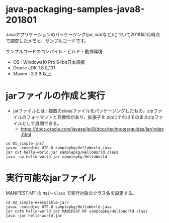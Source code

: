 # java-packaging-samples-java8-201801

Javaアプリケーションのパッケージング(jar, warなど)について2018年1月時点で調査したメモと、サンプルコードです。

サンプルコードのコンパイル・ビルド・動作環境:
- OS : Windows10 Pro 64bit日本語版
- Oracle JDK 1.8.0_131
- Maven : 3.3.9 以上

# jarファイルの作成と実行

- jarファイルとは : 複数のclassファイルをパッケージングしたもの。zipファイルのフォーマットと互換性があり、拡張子を.zipにすればそのままzipファイルとして展開できる。
  - https://docs.oracle.com/javase/jp/8/docs/technotes/guides/jar/index.html

```
cd 01_simple-jar/
javac -encoding UTF-8 samplepkg/HelloWorld.java
jar cvf hello-world.jar samplepkg/HelloWorld.class
java -cp hello-world.jar samplepkg.HelloWorld
```

# 実行可能なjarファイル

MANIFEST.MF の `Main-Class` で実行対象のクラス名を設定する。

```
cd 02_simple-executable-jar/
javac -encoding UTF-8 samplepkg/HelloWorld.java
jar cvfm hello-world.jar MANIFEST.MF samplepkg/HelloWorld.class
java -jar hello-world.jar
```

